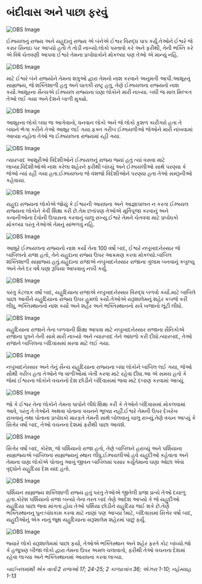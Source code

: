 # બંદીવાસ અને પાછા ફરવું

![OBS Image](https://cdn.door43.org/obs/jpg/360px/obs-en-20-01.jpg)

ઈઝ્રાયલનું રાજ્ય અને યહુદાનું રાજ્ય એ બંનેએ ઈશ્વર વિરુદ્ધ પાપ કર્યું.તેઓને ઈશ્વરે જે કરાર સિનાઇ પર આપ્યો હતો તે તોડી નાખ્યો.લોકો પસ્તાવો કરે અને ફરીથી, તેની ભક્તિ કરે એ વિષે ચેતવણી આપવા ઈશ્વરે તેમના પ્રબોધાકોને મોકલ્યા પણ તેઓ એ માન્યું  નહિ.

![OBS Image](https://cdn.door43.org/obs/jpg/360px/obs-en-20-02.jpg)

માટે ઈશ્વરે બંને રાજ્યોને તેમના શત્રુઓ દ્વારા તેમનો નાશ કરવાને અનુમતી આપી.આશૂરનું સામ્રાજ્ય, જે શક્તિશાળી હતુ અને ઘાતકી રાષ્ટ્ર હતુ, તેણે ઈઝ્રાયલના રાજ્યનો નાશ કર્યો.આશૂરના સૈન્યએ ઈઝ્રાયલ રાજ્યના ઘણા લોકોને મારી નાખ્યા. બધી જ માલ મિલ્કત તેઓ લઈ ગયા અને દેશને બાળી મુક્યો.

![OBS Image](https://cdn.door43.org/obs/jpg/360px/obs-en-20-03.jpg)

આશૂરના લોકો બધા જ આગેવાનો, ધનવાન લોકો અને જે લોકો કુશળ કારીગરો હતા તે બધાને ભેગા કરીને તેઓ આશૂર લઈ ગયા.ફક્ત ગરીબ ઈઝ્રાયલીઓ જેઓને મારી નાંખવામાં આવ્યા નહોતા તેઓ જ ઈઝ્રાયલના રાજ્યમાં રહી ગયા.

![OBS Image](https://cdn.door43.org/obs/jpg/360px/obs-en-20-04.jpg)

ત્યારબાદ આશૂરીઓ વિદેશીઓને ઈઝ્રાયલનું રાજ્ય જ્યાં હતું ત્યાં વસવા માટે લાવ્યા.વિદેશીઓએ નાશ કરેલા શહેરને ફરીથી બાંધ્યું અને ઈઝ્રાયલીઓ સાથે પરણ્યા કે જેઓ ત્યાં રહી ગયા હતા.ઈઝ્રાયલના જે વંશજો વિદેશીઓને પરણ્યા હતા તેઓ સમરૂનીઓ કહેવાયા.

![OBS Image](https://cdn.door43.org/obs/jpg/360px/obs-en-20-05.jpg)

યહુદા રાજ્યના લોકોએ જોયું કે ઈશ્વરની આરાધના અને આજ્ઞાપાલન ન કરતા ઈઝ્રાયલ રાજ્યના લોકોને કેવી શિક્ષા કરી છે.તેમ છતાંપણ તેઓએ મૂર્તિપૂજા કરવાનું અને કનાનીઓના દેવોની ઉપાસના કરવાનું ચાલુ રાખ્યુ.ઈશ્વરે તેમને ચેતવવા માટે પ્રબોધકો મોકલ્યા પરંતુ તેઓએ તેમનું સાંભળવું નહિ.

![OBS Image](https://cdn.door43.org/obs/jpg/360px/obs-en-20-06.jpg)

આશૂરે ઈઝ્રાયલના રાજ્યનો નાશ કર્યો તેના 100 વર્ષો બાદ, ઈશ્વરે નબૂખાદનેસ્સાર જે બાબિલનો રાજા હતો, તેને યહુદાના રાજ્ય ઉપર આક્રમણ કરવા મોકલ્યો.બાબિલ શક્તિશાળી સામ્રાજ્ય હતું.યહુદાના રાજાએ નબુખાદનેસ્સાર રાજાના ગુલામ બનવાનું કબુલ્યુ અને તેને દર વર્ષે ઘણા રૂપિયા આપવાનુ નક્કી કર્યું.

![OBS Image](https://cdn.door43.org/obs/jpg/360px/obs-en-20-07.jpg)

પરંતુ કેટલાક વર્ષો બાદ, યહુદિયાના રાજાએ નબુખાદનેસ્સાર વિરુદ્ધ બળવો કર્યો.માટે બાબિલે પાછા આવીને યહુદિયાના રાજ્ય ઉપર હુમલો કર્યો.તેઓએ યરૂશાલેમનું શહેર કબજે કરી લીધુ, ભક્તિસ્થાનનો નાશ કર્યો અને શહેર અને ભક્તિસ્થાનનો સર્વ ખજાનો લૂંટી લીધો.

![OBS Image](https://cdn.door43.org/obs/jpg/360px/obs-en-20-08.jpg)

યહુદિયાના રાજાને તેના બળવાની શિક્ષા આપવા માટે નબુખાદનેસ્સાર રાજાના સૈનિકોએ રાજાના પુત્રને તેની સામે મારી નાખ્યો અને ત્યારબાદ તેને આંધળો કરી દીધો.ત્યારબાદ, તેઓ રાજાને બાબિલના બંદિવાસમાં મરવા માટે લઈ ગયા.

![OBS Image](https://cdn.door43.org/obs/jpg/360px/obs-en-20-09.jpg)

નબુખાદનેસ્સાર અને તેનું સૈન્ય યહુદિયાના રાજ્યના બધા લોકોને બાબિલ લઈ ગયા, જેઓ સૌથી ગરીબ હતા તેઓને જ વાળીઓમાં ખેતી કરવા માટે રહેવા દીધા.આ એ સમય હતો કે જેમાં ઈશ્વરના લોકોને વચનનો દેશ છોડીને બંદિવાસમાં જવા માટે દબાણ કરવામાં આવ્યું.

![OBS Image](https://cdn.door43.org/obs/jpg/360px/obs-en-20-10.jpg)

જો કે ઈશ્વર તેના લોકોને તેમના પાપોને લીધે શિક્ષા કરી કે તેઓને બંદિવાસમાં મોકલવામાં આવે, પરંતુ તે તેઓને અથવા પોતાના વચનને ભૂલ્યા નહીં.ઈશ્વરે તેમની ઉપર દેખરેખ રાખવાનું તથા પોતાના પ્રબોધકો મારફતે તેમની સાથે બોલવાનું ચાલુ રાખ્યું.તેણે વચન આપ્યું કે સિત્તેર વર્ષો બાદ, તેઓ વચનના દેશમાં ફરીથી પાછા આવશે.

![OBS Image](https://cdn.door43.org/obs/jpg/360px/obs-en-20-11.jpg)

સિત્તેર વર્ષો બાદ, કોરેશ, જે પર્શિયાનો રાજા હતો, તેણે બાબિલને હરાવ્યું અને પર્શિયાના સામ્રાજ્યએ બાબિલના સામ્રાજ્યનું સ્થાન લીધુ.ઈઝ્રાયલીઓ હવે યહુદીઓ કહેવાતા અને તેમાના ઘણા લોકોએ પોતાનુ આખું જીવન બાબિલમાં પસાર કર્યુંતેમાના ઘણા ઓછા એવા વૃદ્ધોને યહુદિયા દેશ યાદ હતો.

![OBS Image](https://cdn.door43.org/obs/jpg/360px/obs-en-20-12.jpg)

પર્શિયન સામ્રાજ્ય શક્તિશાળી રાજ્ય હતું પરંતુ તેઓએ જીતેલી પ્રજા પ્રત્યે તેઓ દયાળુ હતા.કોરેશ પર્શિયાનો રાજા બન્યો તેના તરત બાદ તેણે આદેશ આપ્યો કે જે યહુદીઓ યહુદિયા પાછા જવા માંગતા હોય તેઓ પર્શિયા છોડીને યહુદિયા જઈ શકે છે.તેણે ભક્તિસ્થાનનુ પુન:બાંધકામ કરવા માટે નાણાં પણ આપ્યા !માટે, બંદિવાસમાં સિત્તેર વર્ષો બાદ, યહુદીઓનું એક નાનું જૂથ યહુદિયાના યરૂશાલેમ શહેરમાં પાછું ફર્યું.

![OBS Image](https://cdn.door43.org/obs/jpg/360px/obs-en-20-13.jpg)

જ્યારે લોકો યરૂશાલેમમાં પાછા ફર્યા, તેઓએ ભક્તિસ્થાન અને શહેર ફરતે કોટ બાંધ્યો.જો કે હજુપણ બીજા લોકો દ્વારા તેમના ઉપર અમલ ચલાવાતો, ફરીથી તેઓ વચનના દેશમાં રહેવા લાગ્યા અને ભક્તિસ્થાનમાં આરાધના કરવા લાગ્યા.

_બાઈબલમાંથી એક વાર્તા:2 રાજઓ 17; 24-25; 2 કાળવ્રત્તાંત 36; એઝરા 1-10; નહેમ્યાહ 1-13_